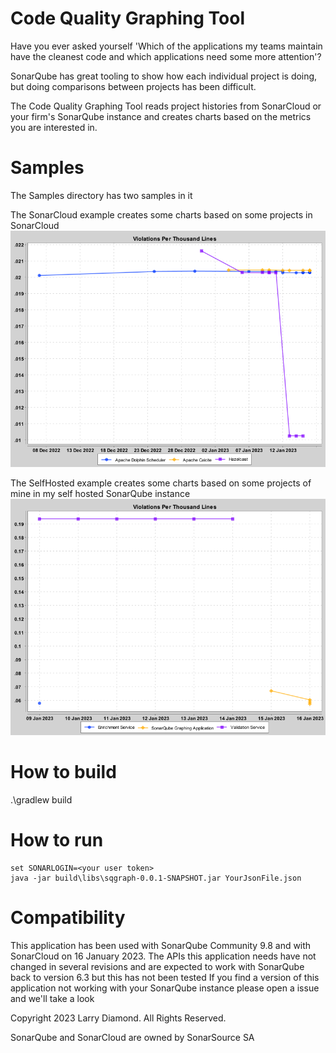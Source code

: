 # Code Quality Graphing Tool

Have you ever asked yourself 'Which of the applications my teams maintain have the cleanest code and which applications need some more attention'?

SonarQube has great tooling to show how each individual project is doing, but doing comparisons between projects has been difficult.

The Code Quality Graphing Tool reads project histories from SonarCloud or your firm's SonarQube instance and creates charts based on the metrics you are interested in.

# Samples

The Samples directory has two samples in it

The SonarCloud example creates some charts based on some projects in SonarCloud
<img src="samples/sonarcloud/SonarViolationsPerThousandLines.png">

The SelfHosted example creates some charts based on some projects of mine in my self hosted SonarQube instance
<img src="samples/selfhosted/ViolationsPerThousandLines.png">

# How to build

.\gradlew build

# How to run 

```
set SONARLOGIN=<your user token>
java -jar build\libs\sqgraph-0.0.1-SNAPSHOT.jar YourJsonFile.json
```

# Compatibility
This application has been used with SonarQube Community 9.8 and with SonarCloud on 16 January 2023.
The APIs this application needs have not changed in several revisions and are expected to work with SonarQube back to version 6.3 but this has not been tested
If you find a version of this application not working with your SonarQube instance please open a issue and we'll take a look
  
Copyright 2023 Larry Diamond.   All Rights Reserved.

SonarQube and SonarCloud are owned by SonarSource SA
